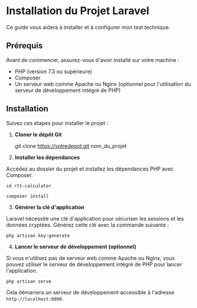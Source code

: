 # Installation du Projet Laravel

Ce guide vous aidera à installer et à configurer mon test technique.

## Prérequis

Avant de commencer, assurez-vous d'avoir installé sur votre machine :

- PHP (version 7.3 ou supérieure)
- Composer
- Un serveur web comme Apache ou Nginx (optionnel pour l'utilisation du serveur de développement intégré de PHP)

## Installation

Suivez ces étapes pour installer le projet :

1. **Cloner le dépôt Git**


    git clone https://votredepot.git nom_du_projet


2. **Installer les dépendances**

Accédez au dossier du projet et installez les dépendances PHP avec Composer.

    cd rtt-calculator

    composer install


3. **Générer la clé d'application**

Laravel nécessite une clé d'application pour sécuriser les sessions et les données cryptées. Générez cette clé avec la commande suivante :

    php artisan key:generate

4. **Lancer le serveur de développement (optionnel)**

Si vous n'utilisez pas de serveur web comme Apache ou Nginx, vous pouvez utiliser le serveur de développement intégré de PHP pour lancer l'application.

    php artisan serve

Cela démarrera un serveur de développement accessible à l'adresse `http://localhost:8000`.

